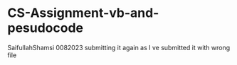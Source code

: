 # CS-Assignment-vb-and-pesudocode
SaifullahShamsi 0082023 submitting it again as I ve submitted it with wrong file
